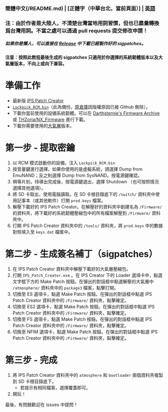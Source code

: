 ### 簡體中文(/README.md) | [正體字（中華台北，當前頁面）] | [英語](/README_EN.md)
### 注：由於作者是大陸人，不清楚台灣當地用詞習慣，但也已盡量轉換爲台灣用詞。不當之處可以透過 pull requests 提交修改申請！
##### 如果你是懶人，可以直接在 [Release](https://github.com/feiyangjun-1/ns-sigpatches/releases/latest) 中下載已經製作好的 sigpatches。
#### 注意：按照此教程最後生成的 sigpatches 只適用於你選擇的系統韌體版本以及大氣層版本，不向上或向下兼容。
# 準備工作
* 最新版 [IPS Patch Creator](https://github.com/mrdude2478/IPS_Patch_Creator/releases/latest)
* [`Lockpick_RCM.bin`](https://codeberg.org/attachments/466940a5-9bcb-42db-a0de-1038b2a132ad)（此為備份，[原倉庫](https://github.com/shchmue/Lockpick_RCM)因版權原因已被 Github 刪除）。
* 下載你當前使用的設備系統韌體。可以在 [Darthsternie's Firmware Archive](https://darthsternie.net/switch-firmwares/) 或 [THZoria/NX_Firmware](https://github.com/THZoria/NX_Firmware/releases) 進行下載。
* 下載你需要使用的[大氣層](https://github.com/Atmosphere-NX/Atmosphere/releases)版本。
# 第一步 - 提取密鑰
1. 以 RCM 模式啟動你的設備，注入 `Lockpick_RCM.bin`
2. 按音量鍵進行選擇。如果你使用的是虛擬系統，請選擇 Dump from EmuNAND；反之則選擇 Dump from SysNAND。按電源鍵確認。
3. 稍等片刻，待導出完成後，按電源鍵退出，選擇 Shutdown （也可按照情況選擇其他選項）。
4. 將 SD 卡取出，使用電腦讀取。在 SD 卡根目錄底下的 `/switch/` 資料夾中使用記事本（或其他軟件）打開 `prod.keys` 檔案。
5. 解壓下載好的 IPS Patch Creator。在解壓好的資料夾中創建名為 `/Firmware/` 的資料夾，將下載好的系統韌體壓縮包中的所有檔案解壓到 `/Firmware/` 資料夾中。
6. 打開 IPS Patch Creator 資料夾中的 `/tools/` 資料夾，將 `prod.keys` 中的數據對照填入至 `keys.dat` 檔案中。
# 第二步 - 生成簽名補丁（sigpatches）
1. 在 IPS Patch Creator 資料夾中解壓下載好的大氣層壓縮包。
2. 打開 `IPS_Patch_Creator.exe` 。在 IPS Creator 下的 Loader 選項卡中，點選文字框下方的 Make Patch 按鈕。在彈出的對話框中點選解壓的大氣層中 `/atmosphere/` 資料夾中的 `package3` 檔案，點擊打開。
3. 切換至 ES 選項卡，點選 Make Patch 按鈕。在彈出的對話框中點選 IPS Patch Creator 資料夾中的 `/Firmware/` 資料夾，點擊確定。
4. 切換至 ES2 選項卡，點選 Make Patch 按鈕。在彈出的對話框中點選 IPS Patch Creator 資料夾中的 `/Firmware/` 資料夾，點擊確定。
5. 切換至 FS 選項卡，點選 Make Patch 按鈕。在彈出的對話框中點選 IPS Patch Creator 資料夾中的 `/Firmware/` 資料夾，點擊確定。
6. 切換至 NFIM 選項卡，點選 Make Patch 按鈕。在彈出的對話框中點選 IPS Patch Creator 資料夾中的 `/Firmware/` 資料夾，點擊確定。
# 第三步 - 完成
1. 將 IPS Patch Creator 資料夾中的 `atmosphere` 和 `bootloader` 兩個資料夾複製到 SD 卡根目錄底下。
   * 若提示有相同檔案，選擇覆蓋即可。
2. 開玩！

最後，有問題歡迎在 issues 中提問！
